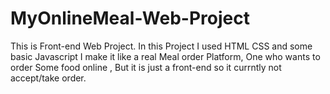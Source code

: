 # MyOnlineMeal-Web-Project
This is Front-end Web Project.
In this Project I used HTML CSS and some basic Javascript 
I make it like a real Meal order Platform, One who wants to order Some food online , But it is just a front-end so it currntly not accept/take order.

